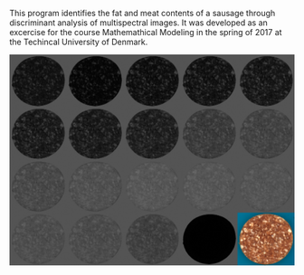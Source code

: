 This program identifies the fat and meat contents of a sausage through discriminant analysis of multispectral images.
It was developed as an excercise for the course Mathemathical Modeling in the spring of 2017 at the Techincal University of Denmark.

![alt text](https://raw.githubusercontent.com/Sebastian-dm/multispectral-analysis/master/Github%20Polseproject/Polsecollage_w.png)
